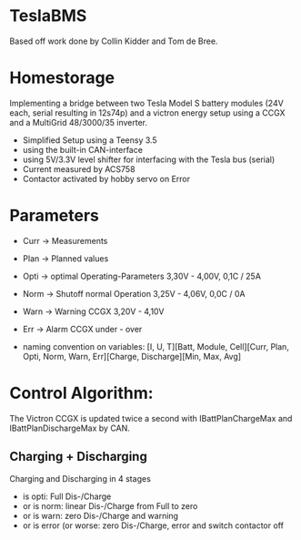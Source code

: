 # TeslaBMS

Based off work done by Collin Kidder and Tom de Bree.


# Homestorage

Implementing a bridge between two Tesla Model S battery modules (24V each, serial resulting in 12s74p) and a victron energy setup using a CCGX and a MultiGrid 48/3000/35 inverter.

- Simplified Setup using a Teensy 3.5
- using the built-in CAN-interface 
- using 5V/3.3V level shifter for interfacing with the Tesla bus (serial)
- Current measured by ACS758
- Contactor activated by hobby servo on Error


# Parameters

- Curr  -> Measurements
- Plan  -> Planned values
- Opti  -> optimal Operating-Parameters 3,30V - 4,00V, 0,1C / 25A
- Norm  -> Shutoff normal Operation     3,25V - 4,06V, 0,0C / 0A
- Warn  -> Warning CCGX                 3,20V - 4,10V   
- Err   -> Alarm CCGX                   under - over 

- naming convention on variables: 
  [I, U, T][Batt, Module, Cell][Curr, Plan, Opti, Norm, Warn, Err][Charge, Discharge][Min, Max, Avg]


# Control Algorithm:

The Victron CCGX is updated twice a second with IBattPlanChargeMax and IBattPlanDischargeMax by CAN.

## Charging + Discharging

Charging and Discharging in 4 stages
* is opti: Full Dis-/Charge
* or is norm: linear Dis-/Charge from Full to zero
* or is warn: zero Dis-/Charge and warning
* or is error (or worse: zero Dis-/Charge, error and switch contactor off 
